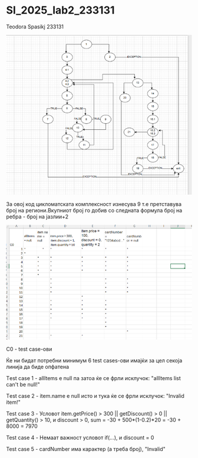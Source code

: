 # SI_2025_lab2_233131
Teodora Spasikj 233131

![graf](images/graff.png)

За овој код цикломатската комплексност изнесува 9 т.е претставува број на региони.Вкупниот број го добив со следната формула број на ребра - број на јазлии+2

![C0](images/C0.png)

C0 - test case-ови

Ќе ни бидат потребни минимум 6 test cases-ови имајќи за цел секоја линија да биде опфатена

Тest case 1 - allItems е null па затоа ќе се фрли исклучок: "allItems list can't be null!"

Тest case 2 - item.name е null исто и тука ќе се фрли исклучок: "Invalid item!"

Теst case 3 - Условот item.getPrice() > 300 || getDiscount() > 0 || getQuantity() > 10, и discount > 0, sum = -30 + 500*(1-0.2)*20 = -30 + 8000 = 7970

Теst case 4 - Немаат важност условот if(...), и discount = 0

Теst case 5 - cardNumber има карактер (а треба број), "Invalid"

